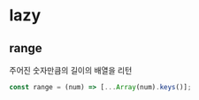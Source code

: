 # lazy



## range

주어진 숫자만큼의 길이의 배열을 리턴

```javascript
const range = (num) => [...Array(num).keys()];
```

